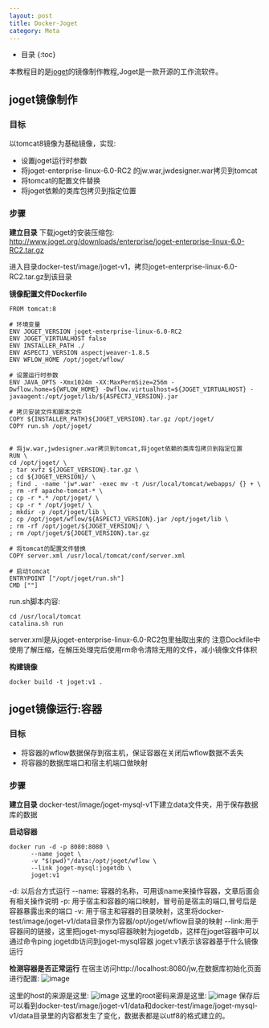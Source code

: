 ```yaml
---
layout: post
title: Docker-Joget
category: Meta
---
```

* 目录
{:toc}

本教程目的是[joget](http://www.joget.org)的镜像制作教程,Joget是一款开源的工作流软件。

## joget镜像制作
### 目标
以tomcat8镜像为基础镜像，实现:
- 设置joget运行时参数
- 将joget-enterprise-linux-6.0-RC2 的jw.war,jwdesigner.war拷贝到tomcat
- 将tomcat的配置文件替换
- 将joget依赖的类库包拷贝到指定位置

### 步骤
**建立目录**
下载joget的安装压缩包:
http://www.joget.org/downloads/enterprise/joget-enterprise-linux-6.0-RC2.tar.gz

进入目录docker-test/image/joget-v1，拷贝joget-enterprise-linux-6.0-RC2.tar.gz到该目录

**镜像配置文件Dockerfile**
```
FROM tomcat:8

# 环境变量
ENV JOGET_VERSION joget-enterprise-linux-6.0-RC2
ENV JOGET_VIRTUALHOST false
ENV INSTALLER_PATH ./
ENV ASPECTJ_VERSION aspectjweaver-1.8.5
ENV WFLOW_HOME /opt/joget/wflow/

# 设置运行时参数
ENV JAVA_OPTS -Xmx1024m -XX:MaxPermSize=256m -Dwflow.home=${WFLOW_HOME} -Dwflow.virtualhost=${JOGET_VIRTUALHOST} -javaagent:/opt/joget/lib/${ASPECTJ_VERSION}.jar

# 拷贝安装文件和脚本文件
COPY ${INSTALLER_PATH}${JOGET_VERSION}.tar.gz /opt/joget/
COPY run.sh /opt/joget/


# 将jw.war,jwdesigner.war拷贝到tomcat,将joget依赖的类库包拷贝到指定位置
RUN \
cd /opt/joget/ \
; tar xvfz ${JOGET_VERSION}.tar.gz \
; cd ${JOGET_VERSION}/ \
; find . -name 'jw*.war' -exec mv -t /usr/local/tomcat/webapps/ {} + \
; rm -rf apache-tomcat-* \
; cp -r *.* /opt/joget/ \
; cp -r * /opt/joget/ \
; mkdir -p /opt/joget/lib \
; cp /opt/joget/wflow/${ASPECTJ_VERSION}.jar /opt/joget/lib \
; rm -rf /opt/joget/${JOGET_VERSION}/ \
; rm /opt/joget/${JOGET_VERSION}.tar.gz

# 将tomcat的配置文件替换
COPY server.xml /usr/local/tomcat/conf/server.xml

# 启动tomcat
ENTRYPOINT ["/opt/joget/run.sh"]
CMD [""]
```
run.sh脚本内容:
```
cd /usr/local/tomcat
catalina.sh run
```
server.xml是从joget-enterprise-linux-6.0-RC2包里抽取出来的
注意Dockfile中使用了解压缩，在解压处理完后使用rm命令清除无用的文件，减小镜像文件体积

**构建镜像**
```
docker build -t joget:v1 .
```


## joget镜像运行:容器
### 目标
- 将容器的wflow数据保存到宿主机，保证容器在关闭后wflow数据不丢失
- 将容器的数据库端口和宿主机端口做映射

### 步骤
**建立目录**
docker-test/image/joget-mysql-v1下建立data文件夹，用于保存数据库的数据

**启动容器**
```
docker run -d -p 8080:8080 \
      --name joget \
      -v "$(pwd)"/data:/opt/joget/wflow \
      --link joget-mysql:jogetdb \
      joget:v1
```
-d: 以后台方式运行
--name: 容器的名称，可用该name来操作容器，文章后面会有相关操作说明
-p: 用于宿主和容器的端口映射，冒号前是宿主的端口,冒号后是容器暴露出来的端口
-v: 用于宿主和容器的目录映射，这里将docker-test/image/joget-v1/data目录作为容器/opt/joget/wflow目录的映射
--link:用于容器间的链接，这里把joget-mysql容器映射为jogetdb，这样在joget容器中可以通过命令ping jogetdb访问到joget-mysql容器
joget:v1表示该容器基于什么镜像运行

**检测容器是否正常运行**
在宿主访问http://localhost:8080/jw,在数据库初始化页面进行配置:
![image](http://kb.valuprosys.com/download/attachments/2818491/image2017-12-28_15-17-57.png?version=1&modificationDate=1514510231000&api=v2)

这里的host的来源是这里:
![image](http://kb.valuprosys.com/download/attachments/2818491/image2017-12-28_15-26-1.png?version=1&modificationDate=1514510231000&api=v2)
这里的root密码来源是这里:
![image](http://kb.valuprosys.com/download/attachments/2818491/image2017-12-28_15-27-3.png?version=1&modificationDate=1514510231000&api=v2)
保存后可以看到docker-test/image/joget-v1/data和docker-test/image/joget-mysql-v1/data目录里的内容都发生了变化，数据表都是以utf8的格式建立的。
